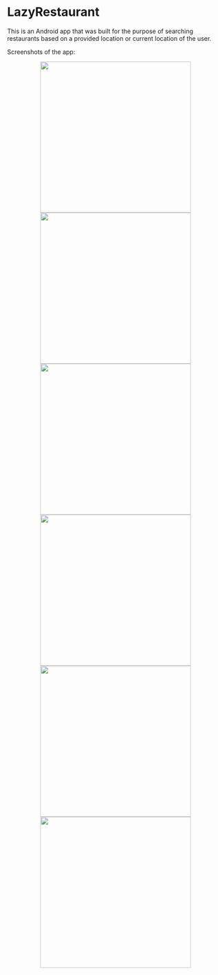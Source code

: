 # LazyRestaurant
This is an Android app that was built for the purpose of searching restaurants based on a provided location or current location of the user.

Screenshots of the app:

<div float="left" >
    <center>
            <img src="./LazyRestaurant-home.png" width="350"/>
            <img src="./LazyRestaurant-restaurants.png" width="350"/>
            <img src="./LazyRestaurant-restaurant-detail.png" width="350"/>
        </center>
</div>

<div float="left" style="text-align:center;">
    <center>
         <img src="./LazyRestaurant-favorite-restaurants.png" width="350"/>
         <img src="./LazyRestaurant-Share.png" width="350"/>
          <img src="./LazyRestaurant-map.png" width="350"/>
          </center>
</div>


